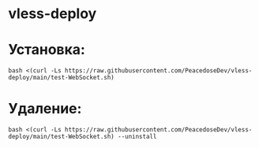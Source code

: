 # vless-deploy

# Установка:

```shell
bash <(curl -Ls https://raw.githubusercontent.com/PeacedoseDev/vless-deploy/main/test-WebSocket.sh)
```

# Удаление:

```shell
bash <(curl -Ls https://raw.githubusercontent.com/PeacedoseDev/vless-deploy/main/test-WebSocket.sh) --uninstall
```
